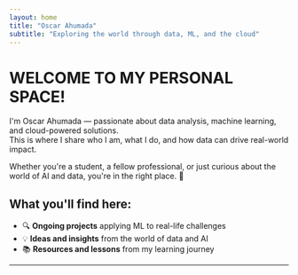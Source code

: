 ```yaml
---
layout: home
title: "Oscar Ahumada"
subtitle: "Exploring the world through data, ML, and the cloud"
---
```


# WELCOME TO MY PERSONAL SPACE!

I'm Oscar Ahumada — passionate about data analysis, machine learning, and cloud-powered solutions.  
This is where I share who I am, what I do, and how data can drive real-world impact.

Whether you're a student, a fellow professional, or just curious about the world of AI and data, you're in the right place. 🚀

## What you'll find here:

- 🔍 **Ongoing projects** applying ML to real-life challenges  
- 💡 **Ideas and insights** from the world of data and AI  
- 📚 **Resources and lessons** from my learning journey

---


